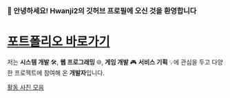 ### 👋 안녕하세요! Hwanji2의 깃허브 프로필에 오신 것을 환영합니다  

# [포트폴리오 바로가기](https://hwanji2.github.io/site/)

저는 **시스템 개발** 🛠️, **웹 프로그래밍** 🌐, **게임 개발** 🎮
**서비스 기획** 💡에 관심을 두고 다양한 프로젝트에 참여해 온 **개발자**입니다.  

[활동 사진 모음](https://eminent-carrot-e9d.notion.site/17a51bc8e7df8024af80e7d1891518dd?pvs=4)


